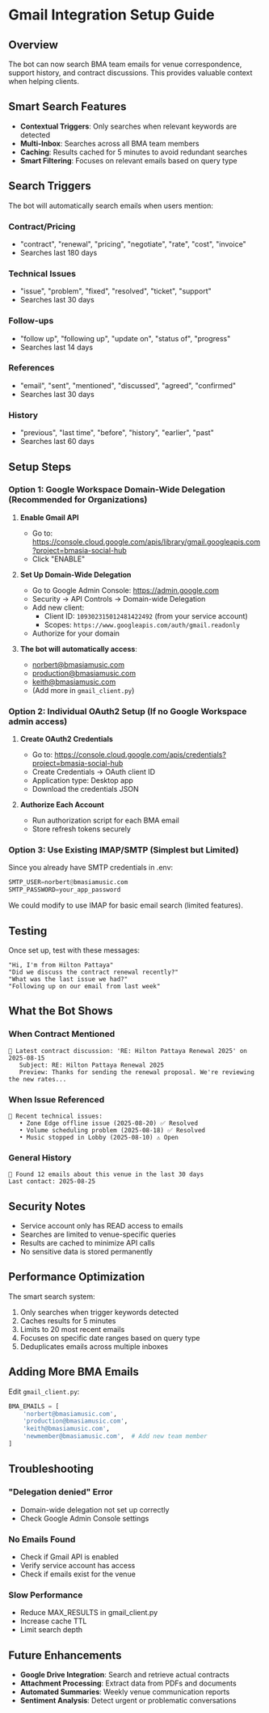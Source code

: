 # Gmail Integration Setup Guide

## Overview
The bot can now search BMA team emails for venue correspondence, support history, and contract discussions. This provides valuable context when helping clients.

## Smart Search Features
- **Contextual Triggers**: Only searches when relevant keywords are detected
- **Multi-Inbox**: Searches across all BMA team members
- **Caching**: Results cached for 5 minutes to avoid redundant searches
- **Smart Filtering**: Focuses on relevant emails based on query type

## Search Triggers

The bot will automatically search emails when users mention:

### Contract/Pricing
- "contract", "renewal", "pricing", "negotiate", "rate", "cost", "invoice"
- Searches last 180 days

### Technical Issues
- "issue", "problem", "fixed", "resolved", "ticket", "support"
- Searches last 30 days

### Follow-ups
- "follow up", "following up", "update on", "status of", "progress"
- Searches last 14 days

### References
- "email", "sent", "mentioned", "discussed", "agreed", "confirmed"
- Searches last 30 days

### History
- "previous", "last time", "before", "history", "earlier", "past"
- Searches last 60 days

## Setup Steps

### Option 1: Google Workspace Domain-Wide Delegation (Recommended for Organizations)

1. **Enable Gmail API**
   - Go to: https://console.cloud.google.com/apis/library/gmail.googleapis.com?project=bmasia-social-hub
   - Click "ENABLE"

2. **Set Up Domain-Wide Delegation**
   - Go to Google Admin Console: https://admin.google.com
   - Security → API Controls → Domain-wide Delegation
   - Add new client:
     - Client ID: `109302315012481422492` (from your service account)
     - Scopes: `https://www.googleapis.com/auth/gmail.readonly`
   - Authorize for your domain

3. **The bot will automatically access**:
   - norbert@bmasiamusic.com
   - production@bmasiamusic.com
   - keith@bmasiamusic.com
   - (Add more in `gmail_client.py`)

### Option 2: Individual OAuth2 Setup (If no Google Workspace admin access)

1. **Create OAuth2 Credentials**
   - Go to: https://console.cloud.google.com/apis/credentials?project=bmasia-social-hub
   - Create Credentials → OAuth client ID
   - Application type: Desktop app
   - Download the credentials JSON

2. **Authorize Each Account**
   - Run authorization script for each BMA email
   - Store refresh tokens securely

### Option 3: Use Existing IMAP/SMTP (Simplest but Limited)

Since you already have SMTP credentials in .env:
```python
SMTP_USER=norbert@bmasiamusic.com
SMTP_PASSWORD=your_app_password
```

We could modify to use IMAP for basic email search (limited features).

## Testing

Once set up, test with these messages:

```
"Hi, I'm from Hilton Pattaya"
"Did we discuss the contract renewal recently?"
"What was the last issue we had?"
"Following up on our email from last week"
```

## What the Bot Shows

### When Contract Mentioned
```
📧 Latest contract discussion: 'RE: Hilton Pattaya Renewal 2025' on 2025-08-15
   Subject: RE: Hilton Pattaya Renewal 2025
   Preview: Thanks for sending the renewal proposal. We're reviewing the new rates...
```

### When Issue Referenced
```
📧 Recent technical issues:
   • Zone Edge offline issue (2025-08-20) ✅ Resolved
   • Volume scheduling problem (2025-08-18) ✅ Resolved
   • Music stopped in Lobby (2025-08-10) ⚠️ Open
```

### General History
```
📧 Found 12 emails about this venue in the last 30 days
Last contact: 2025-08-25
```

## Security Notes

- Service account only has READ access to emails
- Searches are limited to venue-specific queries
- Results are cached to minimize API calls
- No sensitive data is stored permanently

## Performance Optimization

The smart search system:
1. Only searches when trigger keywords detected
2. Caches results for 5 minutes
3. Limits to 20 most recent emails
4. Focuses on specific date ranges based on query type
5. Deduplicates emails across multiple inboxes

## Adding More BMA Emails

Edit `gmail_client.py`:
```python
BMA_EMAILS = [
    'norbert@bmasiamusic.com',
    'production@bmasiamusic.com',
    'keith@bmasiamusic.com',
    'newmember@bmasiamusic.com',  # Add new team member
]
```

## Troubleshooting

### "Delegation denied" Error
- Domain-wide delegation not set up correctly
- Check Google Admin Console settings

### No Emails Found
- Check if Gmail API is enabled
- Verify service account has access
- Check if emails exist for the venue

### Slow Performance
- Reduce MAX_RESULTS in gmail_client.py
- Increase cache TTL
- Limit search depth

## Future Enhancements

- **Google Drive Integration**: Search and retrieve actual contracts
- **Attachment Processing**: Extract data from PDFs and documents
- **Automated Summaries**: Weekly venue communication reports
- **Sentiment Analysis**: Detect urgent or problematic conversations